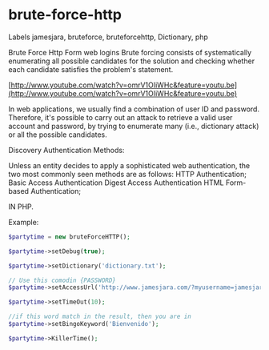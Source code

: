 brute-force-http
================
Labels
jamesjara, bruteforce, bruteforcehttp, Dictionary, php

Brute Force Http Form web logins
Brute forcing consists of systematically enumerating all possible candidates for the solution and checking whether each candidate satisfies the problem's statement. 

[http://www.youtube.com/watch?v=omrV1OIiWHc&feature=youtu.be](http://www.youtube.com/watch?v=omrV1OIiWHc&feature=youtu.be)

In web applications, we usually find a combination of user ID and password. Therefore, it's possible to carry out an attack to retrieve a valid user account and password, by trying to enumerate many (i.e., dictionary attack) or all the possible candidates. 

Discovery Authentication Methods:

Unless an entity decides to apply a sophisticated web authentication, the two most commonly seen methods are as follows:
    HTTP Authentication;
        Basic Access Authentication
        Digest Access Authentication 
    HTML Form-based Authentication; 

IN PHP.

Example:
```php
$partytime = new bruteForceHTTP();

$partytime->setDebug(true);

$partytime->setDictionary('dictionary.txt');

// Use this comodin {PASSWORD} 
$partytime->setAccessUrl('http://www.jamesjara.com/?myusername=jamesjara&mypassword={PASSWORD}&Submit=Login');

$partytime->setTimeOut(10);

//if this word match in the result, then you are in
$partytime->setBingoKeyword('Bienvenido');

$partytime->KillerTime();

```
